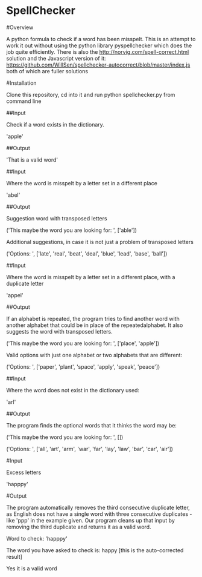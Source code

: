 # SpellChecker


#Overview

A python formula to check if a word has been misspelt. This is an attempt
to work it out without using the python library pyspellchecker which does
the job quite efficiently. There is also the http://norvig.com/spell-correct.html 
solution and the Javascript version of it:
https://github.com/WillSen/spellchecker-autocorrect/blob/master/index.js
both of which are fuller solutions

#Installation

Clone this repository, cd into it and run python spellchecker.py from command line


##Input

Check if a word exists in the dictionary. 

'apple'

##Output

'That is a valid word'

##Input

Where the word is misspelt by a letter set in a different place

'abel'

##Output


Suggestion word with transposed letters

('This maybe the word you are looking for: ', ['able'])

Additional suggestions, in case it is not just a problem of transposed letters

('Options: ', ['late', 'real', 'beat', 'deal', 'blue', 'lead', 'base', 'ball'])

##Input

Where the word is misspelt by a letter set in a different place, with a duplicate letter

'appel'

##Output


If an alphabet is repeated, the program  tries to find another word with another alphabet
that could be in place of the repeatedalphabet. It also suggests the word with transposed letters.

('This maybe the word you are looking for: ', ['place', 'apple'])

Valid options with just one alphabet or two alphabets that are different:

('Options: ', ['paper', 'plant', 'space', 'apply', 'speak', 'peace'])

##Input

Where the word does not exist in the dictionary used:

'arl'

##Output

The program finds the optional words that it thinks the word may be:

('This maybe the word you are looking for: ', [])

('Options: ', ['all', 'art', 'arm', 'war', 'far', 'lay', 'law', 'bar', 'car', 'air'])


#Input

Excess letters

'happpy'

#Output

The program automatically removes the third consecutive duplicate letter, as English does not have a 
single word with three consecutive duplicates - like 'ppp' in the example given. Our program cleans up that
input by removing the third duplicate and returns it as a valid word.

Word to check: 'happpy'

The word you have asked to check is: happy [this is the auto-corrected result]

Yes it is a valid word
